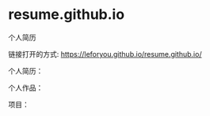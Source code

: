 # resume.github.io
个人简历




链接打开的方式: <a href="https://leforyou.github.io/resume.github.io/" target="_blank"> https://leforyou.github.io/resume.github.io/  </a>

个人简历：


个人作品：


项目：


